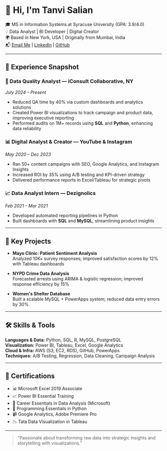 # 👋 Hi, I'm Tanvi Salian

🎓 MS in Information Systems at Syracuse University (GPA: 3.9/4.0)  
💡 Data Analyst | BI Developer | Digital Creator  
🌍 Based in New York, USA | Originally from Mumbai, India  
📬 [Email Me](mailto:saliantanvi19@gmail.com) | [LinkedIn](https://www.linkedin.com/in/tanvisalian) | [GitHub](https://github.com/tanvisalian19/PortfolioProjects)

---

## 💼 Experience Snapshot

### 🔎 Data Quality Analyst — iConsult Collaborative, NY  
*July 2024 – Present*  
- Reduced QA time by 40% via custom dashboards and analytics solutions  
- Created Power BI visualizations to track campaign and product data, improving executive reporting  
- Performed audits on 1M+ records using **SQL** and **Python**, enhancing data reliability  

### 📊 Digital Analyst & Creator — YouTube & Instagram  
*May 2020 – Dec 2023*  
- Ran 50+ content campaigns with SEO, Google Analytics, and Instagram Insights  
- Increased ROI by 35% using A/B testing and KPI-driven strategy  
- Delivered performance reports in Excel/Tableau for strategic pivots  

### 📈 Data Analyst Intern — Dezignolics  
*Feb 2021 – Mar 2021*  
- Developed automated reporting pipelines in Python  
- Built dashboards with **SQL** and **MySQL**, streamlining product insights  

---

## 🔬 Key Projects

- **Mayo Clinic: Patient Sentiment Analysis**  
  Analyzed 10K+ survey responses; improved satisfaction scores by 12% with Tableau dashboards  

- **NYPD Crime Data Analysis**  
  Forecasted arrests using ARIMA & logistic regression; improved response efficiency by 15%  

- **Women's Shelter Database**  
  Built a scalable MySQL + PowerApps system; reduced data entry errors by 30%  

---

## 🛠 Skills & Tools

**Languages & Data:** Python, SQL, R, MySQL, PostgreSQL  
**Visualization:** Power BI, Tableau, Excel, Google Analytics  
**Cloud & Infra:** AWS (S3, EC2, RDS), GitHub, PowerApps  
**Techniques:** A/B Testing, Regression, Data Cleaning, Campaign Analysis  

---

## 📜 Certifications

- 📊 Microsoft Excel 2019 Associate  
- 📈 Power BI Essential Training  
- 🧠 Career Essentials in Data Analysis (Microsoft)  
- 🧮 Programming Essentials in Python  
- 📹 Google Analytics, Adobe Premiere Pro  
- 📉 Tata Data Visualization in Tableau  

---

> "Passionate about transforming raw data into strategic insights and storytelling with visualizations."

